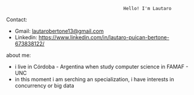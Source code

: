                                                 Hello! I'm Lautaro


Contact:
*   Gmail: lautarobertone13@gmail.com
* Linkedin: https://www.linkedin.com/in/lautaro-puican-bertone-673838122/
   
about me: 
* i live in Córdoba - Argentina when study computer science in FAMAF - UNC
* in this moment i am serching an specialization, i have interests in concurrency or big data

